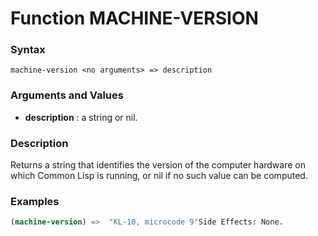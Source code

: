 <!-- Generated on 05/10/2020 by https://github.com/anto2oo/clhs-evolved -->

# Function MACHINE-VERSION

### Syntax
`machine-version <no arguments> => description`  


### Arguments and Values
- **description** : a string or nil.   


### Description
Returns a string that identifies the version of the computer hardware on which Common Lisp is running, or nil if no such value can be computed.



### Examples
```lisp 
(machine-version) =>  "KL-10, microcode 9"Side Effects: None.
```
